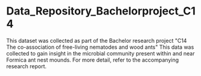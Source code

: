 # Data_Repository_Bachelorproject_C14
This dataset was collected as part of the Bachelor research project "C14 The co-association of free-living nematodes and wood ants" This data was collected to gain insight in the microbial community present within and near Formica ant nest mounds. For more detail, refer to the accompanying research report.
